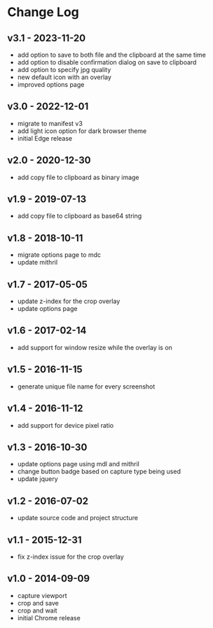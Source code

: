 
# Change Log

## v3.1 - 2023-11-20
- add option to save to both file and the clipboard at the same time
- add option to disable confirmation dialog on save to clipboard
- add option to specify jpg quality
- new default icon with an overlay
- improved options page

## v3.0 - 2022-12-01
- migrate to manifest v3
- add light icon option for dark browser theme
- initial Edge release

## v2.0 - 2020-12-30
- add copy file to clipboard as binary image

## v1.9 - 2019-07-13
- add copy file to clipboard as base64 string

## v1.8 - 2018-10-11
- migrate options page to mdc
- update mithril

## v1.7 - 2017-05-05
- update z-index for the crop overlay
- update options page

## v1.6 - 2017-02-14
- add support for window resize while the overlay is on

## v1.5 - 2016-11-15
- generate unique file name for every screenshot

## v1.4 - 2016-11-12
- add support for device pixel ratio

## v1.3 - 2016-10-30
- update options page using mdl and mithril
- change button badge based on capture type being used
- update jquery

## v1.2 - 2016-07-02
- update source code and project structure

## v1.1 - 2015-12-31
- fix z-index issue for the crop overlay

## v1.0 - 2014-09-09
- capture viewport
- crop and save
- crop and wait
- initial Chrome release
